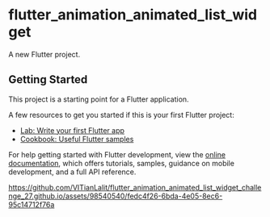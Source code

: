 # flutter_animation_animated_list_widget

A new Flutter project.

## Getting Started

This project is a starting point for a Flutter application.

A few resources to get you started if this is your first Flutter project:

- [Lab: Write your first Flutter app](https://docs.flutter.dev/get-started/codelab)
- [Cookbook: Useful Flutter samples](https://docs.flutter.dev/cookbook)

For help getting started with Flutter development, view the
[online documentation](https://docs.flutter.dev/), which offers tutorials,
samples, guidance on mobile development, and a full API reference.





https://github.com/VITianLalit/flutter_animation_animated_list_widget_challenge_27.github.io/assets/98540540/fedc4f26-6bda-4e05-8ec6-95c14712f76a

